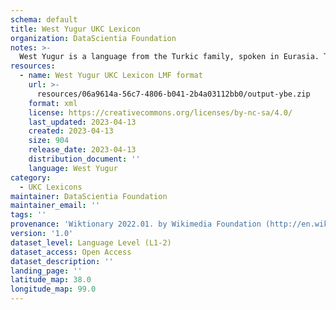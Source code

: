 ```yaml
---
schema: default
title: West Yugur UKC Lexicon
organization: DataScientia Foundation
notes: >-
  West Yugur is a language from the Turkic family, spoken in Eurasia. The UKC Lexicon of West Yugur is represented as a lexico-semantic network. It consists of words, word senses, synsets, as well as sense-level and synset-level relationships.
resources:
  - name: West Yugur UKC Lexicon LMF format
    url: >-
      resources/06a9614a-56c7-4806-b041-2b4a03112bb0/output-ybe.zip
    format: xml
    license: https://creativecommons.org/licenses/by-nc-sa/4.0/
    last_updated: 2023-04-13
    created: 2023-04-13
    size: 904
    release_date: 2023-04-13
    distribution_document: ''
    language: West Yugur
category:
  - UKC Lexicons
maintainer: DataScientia Foundation
maintainer_email: ''
tags: ''
provenance: 'Wiktionary 2022.01. by Wikimedia Foundation (http://en.wiktionary.org); CogNet 2.1 by Khuyagbaatar Batsuren, National University of Mongolia (http://cognet.ukc.disi.unitn.it); Princeton WordNet 2.1 by Princeton University (https://wordnet.princeton.edu)'
version: '1.0'
dataset_level: Language Level (L1-2)
dataset_access: Open Access
dataset_description: ''
landing_page: ''
latitude_map: 38.0
longitude_map: 99.0
---
```

